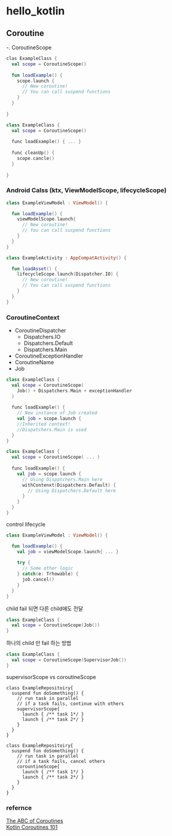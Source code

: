 # hello_kotlin

## Coroutine

-. CoroutineScope  

```kotlin
clas ExampleClass {
  val scope = CoroutineScope()
  
  fun loadExample() {
    scope.launch {
      // New coroutine!
      // You can call suspend functions
    }
  }
  
}

```

```kotlin
class ExampleClass {
  val scope = CoroutineScope()
  
  func loadExample() { ... }
  
  func cleanUp() {
    scope.cancle()
  }
  
}
```

### Android Calss (ktx, ViewModelScope, lifecycleScope)   
```kotlin
class ExampleViewModel : ViewModel() {

  fun loadExample() {
    viewModelScope.launch{
      // New coroutine!
      // You can call suspend functions
    }
  }
}
```

```kotlin
class ExampleActivity : AppCompatActivity() {

  fun loadAsset() {
    lifecycleScope.launch(Dispatcher.IO) {
      // New coroutine!
      // You can call suspend functions
    }
  }
}
```

### CoroutineContext  
- CoroutineDispatcher    
  - Dispatchers.IO  
  - Dispatchers.Default  
  - Dispatchers.Main  
- CoroutineExceptionHandler  
- CoroutineName  
- Job  

```kotlin
class ExampleClass {
  val scope = CoroutineScope(
    Job() + Dispatchers.Main + exceptionHandler
  )
  
  func loadExample() {
    // New instance of Job created
    val job = scope.launch {
    //Inherited context!
    //Dispatchers.Main is used   
  }
}

```

```kotlin
class ExampleClass {
  val scope = CoroutineScope( ... )
  
  func loadExample() {
    val job = scope.launch {
      // Using Dispatchers.Main here
      withContenxt(Dispatchers.Default) {
        // Using Dispatchers.Default here
      }
    }
  }
}
```


control lifecycle  
```kotlin
class ExampleViewModel : ViewModel() {

  fun loadExample() {
    val job = viewModelScope.launch{ ... }
    
    try {
      // Some other logic
    } catch(e: Trhowable) {
      job.cancel()
    }
  }
}
```

child fail 되면 다른 child에도 전달  
```kotlin
class ExampleClass {
  val scope = CoroutineScope(Job())
}
```

하나의 child 만 fail 하는 방법  
```kotlin
class ExampleClass {
  val scope = CoroutineScope(SupervisorJob())
}
```

supervisorScope vs coroutineScope
```
class ExampleRepositoiry{
  suspend fun doSomething() {
    // run task in parallel
    // if a task fails, continue with others
    supervisorScope{
      launch { /** task 1*/ }
      launch { /** task 2*/ }
    }
  }
}

```

```
class ExampleRepositoiry{
  suspend fun doSomething() {
    // run task in parallel
    // if a task fails, cancel others
    corountineScope{
      launch { /** task 1*/ }
      launch { /** task 2*/ }
    }
  }
}

```

### refernce  
[The ABC of Coroutines](https://www.youtube.com/watch?v=bM7PVVL_5GM)  
[Kotlin Coroutines 101](https://www.youtube.com/watch?v=ZTDXo0-SKuU)  
